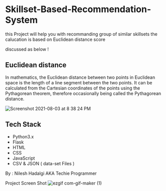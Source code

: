 # Skillset-Based-Recommendation-System

this Project will help you with recommanding group of similar skillsets 
the calucation is based on Euclidean distance score

discussed as below !

## Euclidean distance 

In mathematics, the Euclidean distance between two points in Euclidean space is the length of a line segment between the two points. It can be calculated from the Cartesian coordinates of the points using the Pythagorean theorem, therefore occasionally being called the Pythagorean distance.

![Screenshot 2021-08-03 at 8 38 24 PM](https://user-images.githubusercontent.com/57908107/128039573-fb29ef62-2650-43da-b95f-a252824267f4.png)

## Tech Stack 

  - Python3.x
  - Flask
  - HTML
  - CSS
  - JavaScript
  - CSV & JSON ( data-set Files )

By : Nilesh Hadalgi AKA Techie Programmer

Project Screen Shot
![ezgif com-gif-maker (1)](https://user-images.githubusercontent.com/57908107/128044191-9e51a4b5-a26a-48d4-9535-33abb646e3c0.gif)
